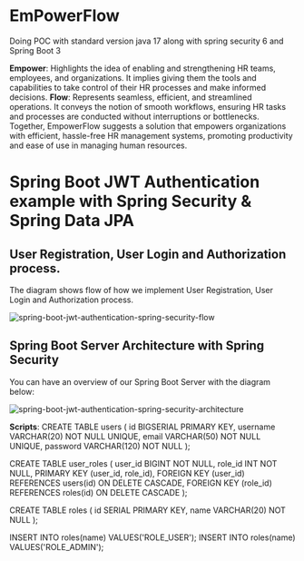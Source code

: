 # EmPowerFlow
Doing POC with standard version java 17 along with spring security 6 and Spring Boot 3


**Empower**: Highlights the idea of enabling and strengthening HR teams, employees, and organizations. It implies giving them the tools and capabilities to take control of their HR processes and make informed decisions.
**Flow**: Represents seamless, efficient, and streamlined operations. It conveys the notion of smooth workflows, ensuring HR tasks and processes are conducted without interruptions or bottlenecks.
Together, EmpowerFlow suggests a solution that empowers organizations with efficient, hassle-free HR management systems, promoting productivity and ease of use in managing human resources.



# Spring Boot JWT Authentication example with Spring Security & Spring Data JPA

## User Registration, User Login and Authorization process.
The diagram shows flow of how we implement User Registration, User Login and Authorization process.

![spring-boot-jwt-authentication-spring-security-flow](spring-boot-jwt-authentication-spring-security-flow.png)

## Spring Boot Server Architecture with Spring Security
You can have an overview of our Spring Boot Server with the diagram below:

![spring-boot-jwt-authentication-spring-security-architecture](spring-boot-jwt-authentication-spring-security-architecture.png)

**Scripts**:
CREATE TABLE users (
    id BIGSERIAL PRIMARY KEY,
    username VARCHAR(20) NOT NULL UNIQUE,
    email VARCHAR(50) NOT NULL UNIQUE,
    password VARCHAR(120) NOT NULL
);

CREATE TABLE user_roles (
    user_id BIGINT NOT NULL,
    role_id INT NOT NULL,
    PRIMARY KEY (user_id, role_id),
    FOREIGN KEY (user_id) REFERENCES users(id) ON DELETE CASCADE,
    FOREIGN KEY (role_id) REFERENCES roles(id) ON DELETE CASCADE
);

CREATE TABLE roles (
    id SERIAL PRIMARY KEY,
    name VARCHAR(20) NOT NULL
);

INSERT INTO roles(name) VALUES('ROLE_USER');
INSERT INTO roles(name) VALUES('ROLE_ADMIN');




